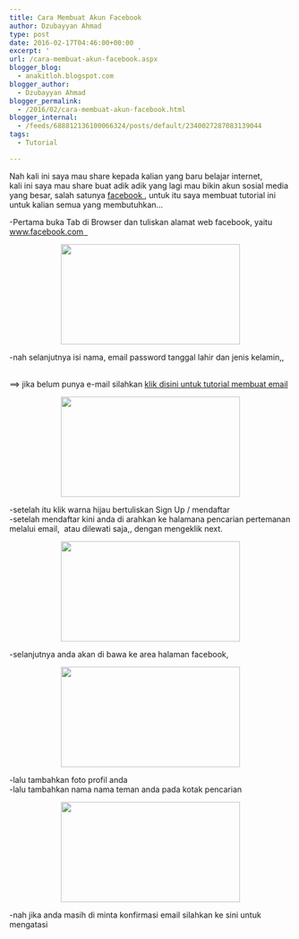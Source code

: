 ```yaml
---
title: Cara Membuat Akun Facebook
author: Dzubayyan Ahmad
type: post
date: 2016-02-17T04:46:00+00:00
excerpt: '						'
url: /cara-membuat-akun-facebook.aspx
blogger_blog:
  - anakitloh.blogspot.com
blogger_author:
  - Dzubayyan Ahmad
blogger_permalink:
  - /2016/02/cara-membuat-akun-facebook.html
blogger_internal:
  - /feeds/688812136100066324/posts/default/2340027287083139044
tags:
  - Tutorial

---
```

Nah kali ini saya mau share kepada kalian yang baru belajar internet,  
kali ini saya mau share buat adik adik yang lagi mau bikin akun sosial media yang besar, salah satunya <a href="https://facebook.com/" target="_blank" rel="noopener noreferrer">facebook </a>, untuk itu saya membuat tutorial ini untuk kalian semua yang membutuhkan&#8230;

-Pertama buka Tab di Browser dan tuliskan alamat web facebook, yaitu [www.facebook.com  ][1]

<div style="clear: both; text-align: center;">
  <a style="margin-left: 1em; margin-right: 1em;" href="https://www.dzub.web.id/wp-content/uploads/2016/02/Screenshot-2B-252854-2529.png"><img loading="lazy" decoding="async" src="https://www.dzub.web.id/wp-content/uploads/2016/02/Screenshot-2B-252854-2529-300x169.png" width="320" height="179" border="0" /></a>
</div>

-nah selanjutnya isi nama, email password tanggal lahir dan jenis kelamin,,

<a name="more"></a>  
==> jika belum punya e-mail silahkan <a href="https://www.itekno.tk/2016/02/cara-membuat-e-mail-di-google.html" target="_blank" rel="noopener noreferrer">klik disini untuk tutorial membuat email</a>

<div style="clear: both; text-align: center;">
  <a style="margin-left: 1em; margin-right: 1em;" href="https://www.dzub.web.id/wp-content/uploads/2016/02/Screenshot-2B-252855-2529.png"><img loading="lazy" decoding="async" src="https://www.dzub.web.id/wp-content/uploads/2016/02/Screenshot-2B-252855-2529-300x169.png" width="320" height="179" border="0" /></a>
</div>

-setelah itu klik warna hijau bertuliskan Sign Up / mendaftar  
-setelah mendaftar kini anda di arahkan ke halamana pencarian pertemanan melalui email,  atau dilewati saja,, dengan mengeklik next.

<div style="clear: both; text-align: center;">
  <a style="margin-left: 1em; margin-right: 1em;" href="https://www.dzub.web.id/wp-content/uploads/2016/02/Screenshot-2B-252856-2529.png"><img loading="lazy" decoding="async" src="https://www.dzub.web.id/wp-content/uploads/2016/02/Screenshot-2B-252856-2529-300x169.png" width="320" height="179" border="0" /></a>
</div>

-selanjutnya anda akan di bawa ke area halaman facebook,

<div style="clear: both; text-align: center;">
  <a style="margin-left: 1em; margin-right: 1em;" href="https://www.dzub.web.id/wp-content/uploads/2016/02/Screenshot-2B-252860-2529.png"><img loading="lazy" decoding="async" src="https://www.dzub.web.id/wp-content/uploads/2016/02/Screenshot-2B-252860-2529-300x169.png" width="320" height="179" border="0" /></a>
</div>

-lalu tambahkan foto profil anda  
-lalu tambahkan nama nama teman anda pada kotak pencarian

<div style="clear: both; text-align: center;">
  <a style="margin-left: 1em; margin-right: 1em;" href="https://www.dzub.web.id/wp-content/uploads/2016/02/Screenshot-2B-252862-2529.png"><img loading="lazy" decoding="async" src="https://www.dzub.web.id/wp-content/uploads/2016/02/Screenshot-2B-252862-2529-300x169.png" width="320" height="179" border="0" /></a>
</div>

-nah jika anda masih di minta konfirmasi email silahkan ke sini untuk mengatasi

<div style="clear: both; text-align: center;">
</div>

<div style="clear: both; text-align: center;">
</div>

 [1]: https://www.facebook.com/